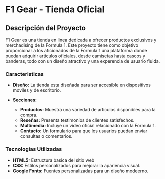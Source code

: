 # F1 Gear - Tienda Oficial

## Descripción del Proyecto

F1 Gear es una tienda en linea dedicada a ofrecer productos exclusivos y merchadising de la Formula 1. Este proyecto tiene como objetivo proporcionar a los aficionados de la Formula 1 una plataforma donde puedan adquirir articulos oficiales, desde camisetas hasta cascos y banderas, todo con un diseño atractivo y una experencia de usuario fluida.

### Caracteristicas

- **Diseño:** La tienda esta diseñada para ser accesible en dispositivos moviles y de escritorio.

- **Secciones:**
  - **Productos:** Muestra una variedad de articulos disponibles para la compra.
  - **Reseñas:** Presenta testimonios de clientes satisfechos.
  - **Multimedia:** Incluye un video oficial relacionado con la Formula 1.
  - **Contacto:** Un formulario para que los usuarios puedan enviar consultas o comentarios.
 
### Tecnologias Utilizadas
  - **HTML5:** Estructura basica del sitio web
  - **CSS:** Estilos personalizados para mejorar la apariencia visual.
  - **Google Fonts:** Fuentes personalizadas para un diseño modeerno.
